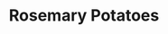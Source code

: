 ---
layout: post
title: Rosemary Potatoes
description: Cook faster than wedges
image: assets/images/rosemary-potatoes.jpeg
recipes: 
- name : Rosemary Potatoes
  ingredients:
    -  Potatoes
    -  Olive Oil
    -  Salt
    -  Pepper
    -  Herbs de Provence
    -  Fresh Rosemary
    -  Lemon Juice
  method:
    - Preheat oven to 200 degrees.
    - Dice the potatoes into approx 1cm squares.
    - Arrange potatoes on a baking try, drizzle with the oil.
    - Season potatoes with salt, pepper, lemon juice, and herbs de provence.
    - Tear and scatter the fresh rosemary over potatoes.
    - Mix everything together and roast until crispy (usually takes around 25 minutes).
    - Seasoning can be replaced with dried basil, oregano or mixed herbs for an alternative.
   
---